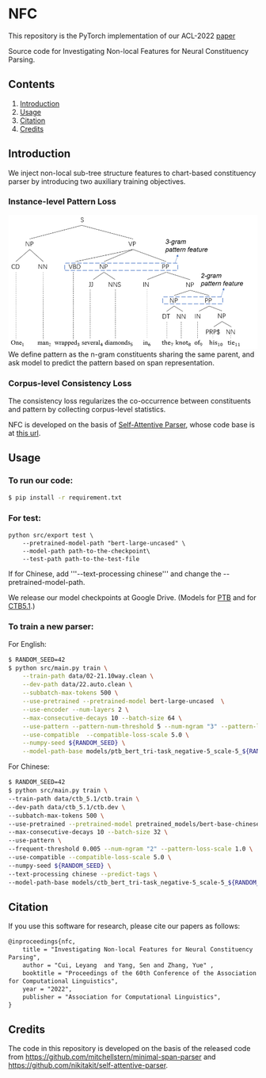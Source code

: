 # NFC

This repository is the PyTorch implementation of our ACL-2022 [paper](https://arxiv.org/abs/2109.12814)

Source code for Investigating Non-local Features for Neural Constituency Parsing.

## Contents
1. [Introduction](#Introduction)
2. [Usage](#usage)
3. [Citation](#citation)
4. [Credits](#credits)

## Introduction

We inject non-local sub-tree structure features to chart-based constituency parser by introducing two auxiliary training objectives.

### Instance-level Pattern Loss
<img src="figure/intro.png" width="1000">
We define pattern as the n-gram constituents sharing the same parent, and ask model to predict the pattern based on span representation.

### Corpus-level Consistency Loss
The consistency loss regularizes the co-occurrence between constituents and pattern by collecting corpus-level statistics.



NFC is developed on the basis of [Self-Attentive Parser](https://arxiv.org/abs/1805.01052), whose code base is at [this url](https://github.com/nikitakit/self-attentive-parser).

## Usage

### To run our code:
```bash
$ pip install -r requirement.txt
```

### For test:
```
python src/export test \
    --pretrained-model-path "bert-large-uncased" \
    --model-path path-to-the-checkpoint\
    --test-path path-to-the-test-file
```
If for Chinese, add '''--text-processing chinese''' and change the --pretrained-model-path. 

We release our model checkpoints at Google Drive. (Models for [PTB](https://drive.google.com/file/d/1KUAG1I1H0TEGw-rWM1Xjj-uMlPYsaoPz/view?usp=sharing) and for [CTB5.1](https://drive.google.com/file/d/1vpGTii40PgOllAen43CzNNeWprO4fMCn/view?usp=sharing).)




### To train a new parser:

For English:
```bash
$ RANDOM_SEED=42
$ python src/main.py train \
    --train-path data/02-21.10way.clean \
    --dev-path data/22.auto.clean \
    --subbatch-max-tokens 500 \
    --use-pretrained --pretrained-model bert-large-uncased  \
    --use-encoder --num-layers 2 \
    --max-consecutive-decays 10 --batch-size 64 \
    --use-pattern --pattern-num-threshold 5 --num-ngram "3" --pattern-loss-scale 1.0 \
    --use-compatible  --compatible-loss-scale 5.0 \
    --numpy-seed ${RANDOM_SEED} \
    --model-path-base models/ptb_bert_tri-task_negative-5_scale-5_${RANDOM_SEED}
```

For Chinese:
```bash
$ RANDOM_SEED=42
$ python src/main.py train \
--train-path data/ctb_5.1/ctb.train \
--dev-path data/ctb_5.1/ctb.dev \
--subbatch-max-tokens 500 \
--use-pretrained --pretrained-model pretrained_models/bert-base-chinese \
--max-consecutive-decays 10 --batch-size 32 \
--use-pattern \
--frequent-threshold 0.005 --num-ngram "2" --pattern-loss-scale 1.0 \
--use-compatible --compatible-loss-scale 5.0 \
--numpy-seed ${RANDOM_SEED} \
--text-processing chinese --predict-tags \
--model-path-base models/ctb_bert_tri-task_negative-5_scale-5_${RANDOM_SEED}
```








## Citation

If you use this software for research, please cite our papers as follows:

```
@inproceedings{nfc,
    title = "Investigating Non-local Features for Neural Constituency Parsing",
    author = "Cui, Leyang  and Yang, Sen and Zhang, Yue" ,
    booktitle = "Proceedings of the 60th Conference of the Association for Computational Linguistics",
    year = "2022",
    publisher = "Association for Computational Linguistics",
}
```

## Credits

The code in this repository is developed on the basis of the released code from https://github.com/mitchellstern/minimal-span-parser and https://github.com/nikitakit/self-attentive-parser.
